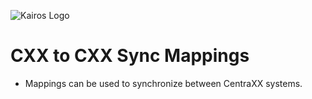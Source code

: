 ![Kairos Logo](https://kairos.de/wp-content/uploads/2023/11/bildschirm_KAIROS_RGB_einfach-e1699976791799.png "Kairos Logo")

CXX to CXX Sync Mappings
========================

* Mappings can be used to synchronize between CentraXX systems.
